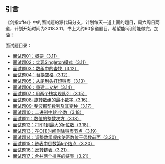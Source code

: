 
## 引言

《剑指offer》中的面试题的源代码分支，计划每天一道上面的题目，周六周日两道，计划开始时间为2018.3.11，书上大约60多道题目，希望能5月前能做完，加油！

面试题目录：

+ [面试题01：概要（3.11）](Test01.md)
+ [面试题02：实现Singleton模式（3.11）](Test02.md)
+ [面试题03：数组中的查找（3.12）](Test03.md)
+ [面试题04：替换空格（3.12）](Test04.md)
+ [面试题05：从尾到头打印链表（3.13）](Test05.md)
+ [面试题06：重建二叉树（3.14）](Test06.md)
+ [面试题07：用两个栈实现队列（3.15）](Test07.md)
+ [面试题08: 旋转数组的最小数字（3.16）](Test08.md)
+ [面试题09: 斐波那契数列及其变种（3.17）](Test09.md)
+ [面试题10：二进制中1的个数（3.18）](Test10.md)
+ [面试题11：数值的整数次方（3.18）](Test11.md)
+ [面试题12：打印1到最大的n位数（3.18）](Test12.md)
+ [面试题13：在O(1)时间删除链表节点（3.19）](Test13.md)
+ [面试题14：调整数组顺序使奇数位于偶数前面（3.20）](Test14.md)
+ [面试题15：链表中倒数第k个结点（3.20）](Test15.md)
+ [面试题16：反转链表（3.21）](Test16.md)
+ [面试题17：合并两个排序的链表（3.21）](Test17.md)
